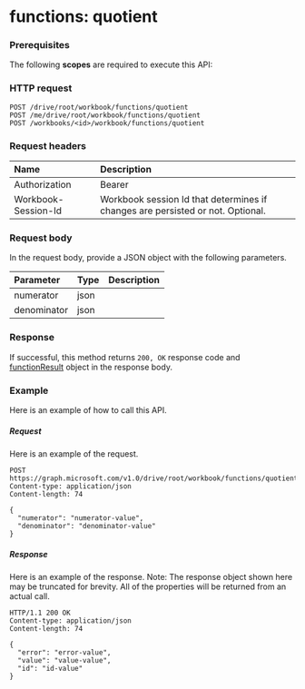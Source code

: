 # functions: quotient


### Prerequisites
The following **scopes** are required to execute this API: 
### HTTP request
<!-- { "blockType": "ignored" } -->
```http
POST /drive/root/workbook/functions/quotient
POST /me/drive/root/workbook/functions/quotient
POST /workbooks/<id>/workbook/functions/quotient

```
### Request headers
| Name       | Description|
|:---------------|:----------|
| Authorization  | Bearer <code>|
| Workbook-Session-Id  | Workbook session Id that determines if changes are persisted or not. Optional.|

### Request body
In the request body, provide a JSON object with the following parameters.

| Parameter	   | Type	|Description|
|:---------------|:--------|:----------|
|numerator|json||
|denominator|json||

### Response
If successful, this method returns `200, OK` response code and [functionResult](../resources/functionresult.md) object in the response body.

### Example
Here is an example of how to call this API.
##### Request
Here is an example of the request.
<!-- {
  "blockType": "request",
  "name": "functions_quotient"
}-->
```http
POST https://graph.microsoft.com/v1.0/drive/root/workbook/functions/quotient
Content-type: application/json
Content-length: 74

{
  "numerator": "numerator-value",
  "denominator": "denominator-value"
}
```

##### Response
Here is an example of the response. Note: The response object shown here may be truncated for brevity. All of the properties will be returned from an actual call.
<!-- {
  "blockType": "response",
  "truncated": true,
  "@odata.type": "microsoft.graph.functionResult"
} -->
```http
HTTP/1.1 200 OK
Content-type: application/json
Content-length: 74

{
  "error": "error-value",
  "value": "value-value",
  "id": "id-value"
}
```

<!-- uuid: 8fcb5dbc-d5aa-4681-8e31-b001d5168d79
2015-10-25 14:57:30 UTC -->
<!-- {
  "type": "#page.annotation",
  "description": "functions: quotient",
  "keywords": "",
  "section": "documentation",
  "tocPath": ""
}-->